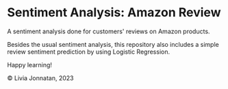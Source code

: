 # Sentiment Analysis: Amazon Review

A sentiment analysis done for customers' reviews on Amazon products.

Besides the usual sentiment analysis, this repository also includes a simple review sentiment prediction by using Logistic Regression.

Happy learning!

© Livia Jonnatan, 2023
